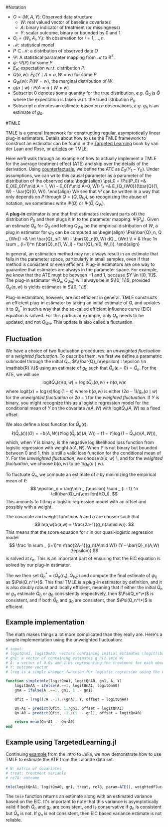 <script type="text/javascript"
  src="https://cdn.mathjax.org/mathjax/latest/MathJax.js?config=TeX-AMS-MML_HTMLorMML">
  MathJax.Hub.Config({
    tex2jax: {inlineMath: [['$','$'], ['\\(','\\)']]},
              processEnvironments: true
             }
  );
</script>

#Notation

* $O=(W, A, Y)$: Observed data structure
    - $W$: real valued vector of baseline covariates
    - $A$: binary indicator of treatment (or missingness)
    - $Y$: scalar outcome, binary or bounded by $0$ and $1$.
* $O_i = (W_i, A_i, Y_i)$: $i$th observation for $i = 1, \ldots, n$. 
* $\mathcal{M}$: statistical model
* $P\in \mathcal{M}$: a distribution of observed data $O$
* $\Psi$: A statistical parameter mapping from $\mathcal{M}$ to $\mathbb{R}^k$.
* $\psi$: $\Psi(P)$ for some $P$
* $E_P$: expectation w.r.t. distribution $P$.
* $\bar{Q}(a, w)$: $E_P(Y\mid A=a, W=w)$ for some $P$
* $Q_W(w)$: $P(W=w)$, the marginal distribution of $W$.
* $g(a \mid w)$ : $P(A=a\mid W=w)$
* Subscript $0$ denotes some quantity for the true distribution, *e.g.* $\bar{Q}_0$ is $\bar{Q}$ where the expectation is taken w.r.t. the trued istribution $P_0$.
* Subscript $n$ denotes an estimate based on $n$ observations, *e.g.* $g_n$ is an estimate of $g_0$.

#TMLE

TMLE is a general framework for constructing regular, asymptotically linear plug-in estimators. Details about how to use the TMLE framework to construct an estimator can be found in the [Targeted Learning](https://www.springer.com/statistics/statistical+theory+and+methods/book/978-1-4419-9781-4) book by van der Laan and Rose, or [articles](http://scholar.google.com/scholar?q=targeted+estimation+tmle) on TMLE.

Here we'll walk through an example of how to actually implement a TMLE for the average treatment effect (ATE) and skip over the details of the derivation.  Using [counterfactuals](estimation.md#counterfactuals-and-causal-parameters), we define the ATE as $E_0(Y_1 - Y_0)$. Under assumptions, we can write this causal parameter as a parameter of the distribution of the observed data:
\begin{align}
\psi_0 = \Psi(P_0) =& E_0(E_0(Y\mid A = 1, W) - E_0(Y\mid A=0, W)) \\\\
=& E_{Q_{W0}}(\bar{Q}(1, W) - \bar{Q}(0, W)).
\end{align}
We see that $\Psi$ can be written in a way that only depends on $P$ through $Q=(\bar{Q}, Q_W)$, so recognizing the abuse of notation, we sometimes write $\Psi(Q)$ or $\Psi(\bar{Q}, Q_W)$.

A **plug-in** estimator is one that first estimates (relevant parts of) the distribution $P_0$ and then plugs it in to the parameter mapping: $\Psi(P_n)$. 
Given an estimate $\bar{Q}_n$
for $\bar{Q}_0$ and letting $Q _ {Wn}$ be the empirical distribution of $W$, a plug in estimator for $\psi_0$ can be computed as
\begin{align}
\Psi(\bar{Q}_n, Q _ {Wn}) =& \int \bar{Q}_n(1, W) - \bar{Q}_n(0, W) dQ _ {Wn} \\\\
 = & \frac 1n \sum _ {i=1}^n (\bar{Q}_n(1, W_i) - \bar{Q}_n(0, W_i)).
\end{align}

In general, an estimation method may not always result in an estimate that falls in the parameter space, particularly in small samples, even if that method is consistent or even efficient.
Plug-in estimators are one way to guarantee that estimates are always in the parameter space. For example, we know that the ATE must be between $-1$ and $1$, because $Y \in \[0, 1\]$. The plug-in estimator $\Psi(\bar{Q}_n, Q _ {Wn})$ will always be in $\[0, 1\]$, provided $\bar{Q}_n(a, w)$ is yields estimates in $\[0, 1\]$.

Plug-in estimators, however, are not efficient in general. TMLE constructs an efficient plug-in estimator by taking an initial estimate of $Q$, and updates it to $Q_n^*$ in such a way that the so-called efficient influence curve (EIC) equation is solved. For this particular example, only $\bar{Q}_n$ needs to be updated, and not $Q _ {Wn}$.  This update is also called a fluctuation.

## Fluctuation

We have a choice of two fluctuation procedures: an *unweighted fluctuation* or a *weighted fluctuation*. To describe them, we first we define a parametric submodel through the initial $\bar{Q}_n$, $\\{\bar{Q}_n(\epsilon) : \epsilon \in \mathbb{R} \\}$ using an estimate of $g_0$ such that $\bar{Q}_n(\epsilon=0) = \bar{Q}_n$. For the ATE, we will use
$$
\mbox{logit} \bar{Q}_n(\epsilon)(a, w) = \mbox{logit} \bar{Q}_n(a, w) + h(a, w) \epsilon
$$
where $\mbox{logit}(x) = \log(x)/\log(1-x)$ where $h(a,w)$ is either $(2a-1)/g_n(a\mid w)$ for the *unweighted fluctuation* or  $2a-1$ for the *weighted fluctuation*.
If $Y$ is binary, you might recognize this as a logistic regression model for the conditional mean of $Y$ on the covariate $h(A,W)$ with $\mbox{logit} \bar{Q}_n(A, W)$ as a fixed offset.

We also define a loss function for $\bar{Q}_n(\epsilon)$: 
$$
\ell(\bar{Q}_n(\epsilon))(O) = - b(A, W) (Y \log(\bar{Q}_n(\epsilon)(A, W)) - (1-Y) \log (1-\bar{Q}_n(\epsilon)(A, W))),
$$
which, when $Y$ is binary, is the negative log likelihood loss function from logistic regression with weight $b(A,W)$. When $Y$ is not binary but bounded between $0$ and $1$, this is still a valid loss function for the conditional mean of $Y$.
For the *unweighted fluctuation*, we choose $b(a,w)$ $1$, and for the *weighted fluctuation*, we choose $b(a,w)$ to be $1/g_n(a \mid w)$.

To fluctuate $\bar{Q}_n$, we compute an estimate of $\epsilon$ by minimizing the empirical mean of $\ell$:
$$
\epsilon_n = \arg\min _ {\epsilon} \sum _ {i =1} ^n \ell(\bar{Q}_n(\epsilon))(O_i).
$$
This amounts to fitting a logistic regression model with an offset and possibly with a weight. 

The covariate and weight functions $h$ and $b$ are chosen such that 
$$
h(a,w)b(a,w) = \frac{2a-1}{g_n(a\mid w)}.
$$
This means that the score equation for $\epsilon$ in our quasi-logistic regression model
$$
\frac 1n \sum _ {i=1}^n \frac{2A-1}{g_n(A\mid W)} (Y - \bar{Q}_n(A,W)(\epsilon))
$$
is solved at $\epsilon_n$.
This is an important part of ensuring that the EIC equation is solved by our plug-in estimator.


The we then set $Q_n^* = (\bar{Q}_n(\epsilon_n), Q _ {Wn})$ and compute the final estimate of $\psi_0$ as $\Psi(Q_n^\*)$. This final TMLE is a plug-in estimator by definition, and it is also doubly robust and locally efficient, meaning that if either the initial $\bar{Q}_n$ or $g_n$ estimate $\bar{Q}_0$ or $g_0$ consistently respectively, then $\Psi(Q_n^\*)$ is consistent, and if both $\bar{Q}_0$ and $g_0$ are consistent, then $\Psi(Q_n^\*)$ is efficient.

## Example implementation 

The math makes things a lot more complicated than they really are. Here's a simple implementation using the unweighted fluctuation:
```julia
# input: 
# logitQnA1, logitQnA0: vectors containing initial estimates \logit(\bar{Q}_n(a, W)) for a = 1 and 0, respectively
# gn1: a vector of containing estimates g_n(1 \mid W)
# A: a vector of 0.0s and 1.0s representing the treatment for each observation
# Y: outcome vector
# lreg is a simple wrapper function for logistic regression using the GLMNet.jl package

function simpletmle(logitQnA1, logitQnA0, gn1, A, Y)
    logitQnAA = ifelse(A.==1, logitQnA1, logitQnA0)
    gnA = ifelse(A .==1, gn1, 1 .- gn1)

    Qfit = lreg((2A .-1)./(gnA), Y, offset = logitQnAA)

    Qn⋆A1 = predict(Qfit, 1./gn1, offset = logitQnA1)
    Qn⋆A0 = predict(Qfit, -1./(1 .- gn1), offset = logitQnA0)

    return mean(Qn⋆A1 .- Qn⋆A0)
end
```

## Example using TargetedLearning.jl

Continuing [example](julia.md#example) from the intro to Julia, we now demonstrate how to use TMLE to estimate the ATE from the Lalonde data set.

```julia
# W: matrix of covariates
# treat: treatment variable
# re78: outcome 

tmle(logitQnA1, logitQnA0, gn1, treat, re78, param=ATE(), weightedfluc=false)
```

The `tmle` function returns an estimate along with an estimated variance based on the EIC. It's important to note that this variance is asymptotically valid if both $\bar{Q}_n$ and $g_n$ are consistent, and is conservative if $g_n$ is consistent but $\bar{Q}_n$ is not. If $g_n$ is not consistent, then EIC based variance estimate is not reliable.
